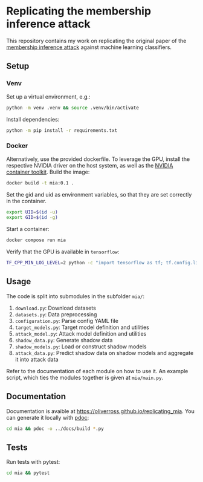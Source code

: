 # Replicating the membership inference attack

This repository contains my work on replicating the original paper of the 
[membership inference attack](https://arxiv.org/abs/1610.05820) 
against machine learning classifiers.

## Setup

### Venv

Set up a virtual environment, e.g.: 
```bash
python -m venv .venv && source .venv/bin/activate
```
Install dependencies: 
```bash
python -m pip install -r requirements.txt
```

### Docker

Alternatively, use the provided dockerfile.
To leverage the GPU, install the respective NVIDIA driver on the host system, as
well as the [NVIDIA container toolkit](https://github.com/NVIDIA/nvidia-docker).
Build the image:
```bash
docker build -t mia:0.1 .
```

Set the gid and uid as environment variables, so that they are set correctly in
the container.
```bash
export UID=$(id -u)
export GID=$(id -g)
```

Start a container:
```bash
docker compose run mia
```

Verify that the GPU is available in `tensorflow`:
```bash
TF_CPP_MIN_LOG_LEVEL=2 python -c "import tensorflow as tf; tf.config.list_physical_devices('GPU')"
```

## Usage

The code is split into submodules in the subfolder `mia/`:
1. `download.py`: Download datasets
2. `datasets.py`: Data preprocessing
3. `configuration.py`: Parse config YAML file
4. `target_models.py`: Target model definition and utilities
5. `attack_model.py`: Attack model definition and utilities
6. `shadow_data.py`: Generate shadow data
7. `shadow_models.py`: Load or construct shadow models
8. `attack_data.py`: Predict shadow data on shadow models and aggregate it into attack data

Refer to the documentation of each module on how to use it. 
An example script, which ties the modules together is given at `mia/main.py`.

## Documentation

Documentation is avaible at https://oliverross.github.io/replicating_mia.
You can generate it locally with [pdoc](https://pypi.org/project/pdoc/):
```bash
cd mia && pdoc -o ../docs/build *.py
```

## Tests

Run tests with pytest:
```bash
cd mia && pytest
```
